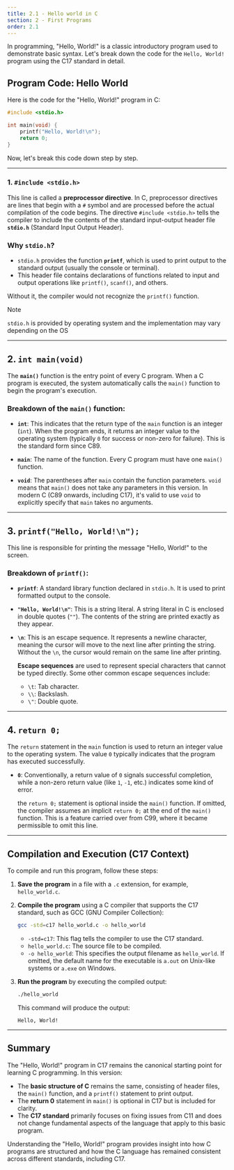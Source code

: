 ```yaml
---
title: 2.1 - Hello world in C
section: 2 - First Programs
order: 2.1
---
```


In programming, "Hello, World!" is a classic introductory program used to demonstrate basic syntax. Let's break down the code for the `Hello, World!` program using the C17 standard in detail.

## Program Code: Hello World

Here is the code for the "Hello, World!" program in C:

```c
#include <stdio.h>

int main(void) {
    printf("Hello, World!\n");
    return 0;
}
```

Now, let's break this code down step by step.

---

### 1. **`#include <stdio.h>`**
   This line is called a **preprocessor directive**. In C, preprocessor directives are lines that begin with a `#` symbol and are processed before the actual compilation of the code begins. The directive `#include <stdio.h>` tells the compiler to include the contents of the standard input-output header file **`stdio.h`** (Standard Input Output Header).

### Why `stdio.h`?
- `stdio.h` provides the function **`printf`**, which is used to print output to the standard output (usually the console or terminal). 
- This header file contains declarations of functions related to input and output operations like `printf()`, `scanf()`, and others.

Without it, the compiler would not recognize the `printf()` function.

> [!NOTE]
> `stdio.h` is provided by operating system and the implementation may vary depending on the OS

---

## 2. **`int main(void)`**
   The **`main()`** function is the entry point of every C program. When a C program is executed, the system automatically calls the `main()` function to begin the program's execution.

### Breakdown of the `main()` function:

- **`int`**: This indicates that the return type of the `main` function is an integer (`int`). When the program ends, it returns an integer value to the operating system (typically `0` for success or non-zero for failure). This is the standard form since C89.

- **`main`**: The name of the function. Every C program must have one `main()` function.

- **`void`**: The parentheses after `main` contain the function parameters. `void` means that `main()` does not take any parameters in this version. In modern C (C89 onwards, including C17), it's valid to use `void` to explicitly specify that `main` takes no arguments.

---

## 3. **`printf("Hello, World!\n");`**
   This line is responsible for printing the message "Hello, World!" to the screen.

### Breakdown of `printf()`:

- **`printf`**: A standard library function declared in `stdio.h`. It is used to print formatted output to the console.

- **`"Hello, World!\n"`**: This is a string literal. A string literal in C is enclosed in double quotes (`""`). The contents of the string are printed exactly as they appear.

- **`\n`**: This is an escape sequence. It represents a newline character, meaning the cursor will move to the next line after printing the string. Without the `\n`, the cursor would remain on the same line after printing.

   **Escape sequences** are used to represent special characters that cannot be typed directly. Some other common escape sequences include:
   - `\t`: Tab character.
   - `\\`: Backslash.
   - `\"`: Double quote.


---

## 4. **`return 0;`**
   The `return` statement in the `main` function is used to return an integer value to the operating system. The value `0` typically indicates that the program has executed successfully.

- **`0`**: Conventionally, a return value of `0` signals successful completion, while a non-zero return value (like `1`, `-1`, etc.) indicates some kind of error.

  the `return 0;` statement is optional inside the `main()` function. If omitted, the compiler assumes an implicit `return 0;` at the end of the `main()` function. This is a feature carried over from C99, where it became permissible to omit this line.

---

## Compilation and Execution (C17 Context)

To compile and run this program, follow these steps:

1. **Save the program** in a file with a `.c` extension, for example, `hello_world.c`.

2. **Compile the program** using a C compiler that supports the C17 standard, such as GCC (GNU Compiler Collection):

   ```bash
   gcc -std=c17 hello_world.c -o hello_world
   ```

   - `-std=c17`: This flag tells the compiler to use the C17 standard.
   - `hello_world.c`: The source file to be compiled.
   - `-o hello_world`: This specifies the output filename as `hello_world`. If omitted, the default name for the executable is `a.out` on Unix-like systems or `a.exe` on Windows.

3. **Run the program** by executing the compiled output:

   ```bash
   ./hello_world
   ```

   This command will produce the output:

   ```
   Hello, World!
   ```

---

## Summary

The "Hello, World!" program in C17 remains the canonical starting point for learning C programming. In this version:
- The **basic structure of C** remains the same, consisting of header files, the `main()` function, and a `printf()` statement to print output.
- The **return 0** statement in `main()` is optional in C17 but is included for clarity.
- The **C17 standard** primarily focuses on fixing issues from C11 and does not change fundamental aspects of the language that apply to this basic program.

Understanding the "Hello, World!" program provides insight into how C programs are structured and how the C language has remained consistent across different standards, including C17.

